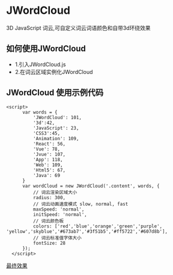 # JWordCloud
3D JavaScript 词云,可自定义词云词语颜色和自带3d环绕效果

## 如何使用JWordCloud
- 1.引入JWordCloud.js
- 2.在词云区域实例化JWordCloud
  
## JWordCloud 使用示例代码
```
<script>
      var words = {
          'JWordCloud': 101,
          '3d':42,
          'JavaScript': 23,
          'CSS3':45,
          'Animation': 109,
          'React': 56,
          'Vue': 78,
          'Jvue': 107,
          'App': 118,
          'Web': 109,
          'Html5': 67,
          'Java': 69
      }
      var wordCloud = new JWordCloud('.content', words, {
          // 词云渲染区域大小
          radius: 300,
          // 词云动画速度模式 slow, normal, fast
          maxSpeed: 'normal',
          initSpeed: 'normal',
          // 词云颜色板
          colors: ['red','blue','orange','green','purple', 'yellow','skyblue','#673ab7','#3f51b5','#ff5722','#607d8b'],
          // 词云标准值字体大小
          fontSize: 28
      });
  </script>
```
[最终效果](http://www.jasonlee.top/public/webs/wordCloud.gif)